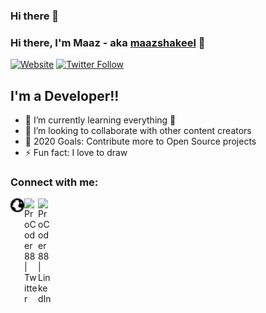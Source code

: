 ### Hi there 👋

### Hi there, I'm Maaz - aka <a href="http://maazshakeel.ml">maazshakeel</a> 👋
[![Website](https://img.shields.io/website?label=maazshakeel.ml&style=for-the-badge&url=https%3A%2F%2Fcodestackr.com)](http://maazshakeel.ml)
[![Twitter Follow](https://img.shields.io/twitter/follow/ProCoder88?color=1DA1F2&logo=twitter&style=for-the-badge)](https://twitter.com/intent/follow?original_referer=https%3A%2F%2Fgithub.com%2FcodeSTACKr&screen_name=ProCoder88)

## I'm a Developer!!

- 🌱 I’m currently learning everything 🤣
- 👯 I’m looking to collaborate with other content creators
- 🥅 2020 Goals: Contribute more to Open Source projects
- ⚡ Fun fact: I love to draw

### Connect with me:


<a href="http://maazshakeel.ml"><img align="left" alt="http://maazshakeel.ml" width="22px" src="https://raw.githubusercontent.com/iconic/open-iconic/master/svg/globe.svg" /></a>
<a href="https://twitter.com/ProCoder88"><img align="left" alt="ProCoder88 | Twitter" width="22px" src="https://cdn.jsdelivr.net/npm/simple-icons@v3/icons/twitter.svg" /></a>
<a href="https://linkedin.com/in/ProCoder88"><img align="left" alt="ProCoder88 | LinkedIn" width="22px" src="https://cdn.jsdelivr.net/npm/simple-icons@v3/icons/linkedin.svg" /></a>

<br />
